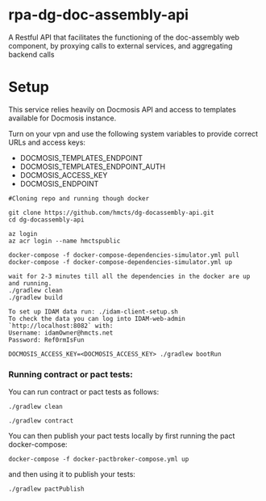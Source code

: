 # rpa-dg-doc-assembly-api
 A Restful API that facilitates the functioning of the doc-assembly web component, by proxying calls to external services, and aggregating backend calls

# Setup

This service relies heavily on Docmosis API and access to templates available for Docmosis instance.

Turn on your vpn and use the following system variables to provide correct URLs and access keys:

- DOCMOSIS_TEMPLATES_ENDPOINT
- DOCMOSIS_TEMPLATES_ENDPOINT_AUTH
- DOCMOSIS_ACCESS_KEY
- DOCMOSIS_ENDPOINT

```
#Cloning repo and running though docker

git clone https://github.com/hmcts/dg-docassembly-api.git
cd dg-docassembly-api

az login
az acr login --name hmctspublic

docker-compose -f docker-compose-dependencies-simulator.yml pull
docker-compose -f docker-compose-dependencies-simulator.yml up

wait for 2-3 minutes till all the dependencies in the docker are up and running.
./gradlew clean
./gradlew build

To set up IDAM data run: ./idam-client-setup.sh 
To check the data you can log into IDAM-web-admin `http://localhost:8082` with:
Username: idamOwner@hmcts.net
Password: Ref0rmIsFun

DOCMOSIS_ACCESS_KEY=<DOCMOSIS_ACCESS_KEY> ./gradlew bootRun
```


### Running contract or pact tests:

You can run contract or pact tests as follows:
```
./gradlew clean
```

```
./gradlew contract
```

You can then publish your pact tests locally by first running the pact docker-compose:

```
docker-compose -f docker-pactbroker-compose.yml up
```

and then using it to publish your tests:

```
./gradlew pactPublish
```

